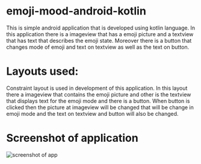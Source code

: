 # emoji-mood-android-kotlin
This is simple android application that is developed using kotlin language. In this application there is a imageview that has a emoji picture and a textview that has text that describes the emoji state.
Moreover there is a button that changes mode of emoji and text on textview as well as the text on button.

# Layouts used:
Constraint layout is used in development of this application. In this layout there a imageview that contains the emoji picture and other is the textview that displays text for the emoji mode and there is a button.
When button is clicked then the picture at imageview will be changed that will be change in emoji mode and the text on textview and button will also be changed.

# Screenshot of application
![screenshot of app](https://github.com/abdulwaheedchachar/emoji-mood-android-kotlin/blob/master/Screenshot.PNG)
